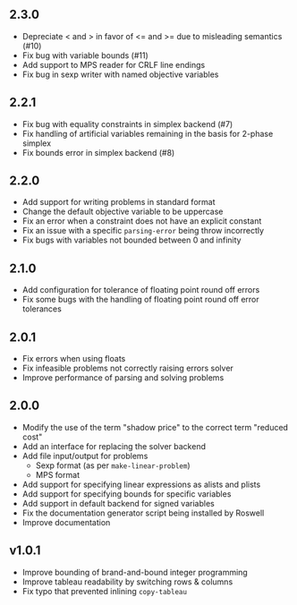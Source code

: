 ## 2.3.0
* Depreciate < and > in favor of <= and >= due to misleading semantics (#10)
* Fix bug with variable bounds (#11)
* Add support to MPS reader for CRLF line endings
* Fix bug in sexp writer with named objective variables

## 2.2.1
* Fix bug with equality constraints in simplex backend (#7)
* Fix handling of artificial variables remaining in the basis for 2-phase simplex
* Fix bounds error in simplex backend (#8)

## 2.2.0
* Add support for writing problems in standard format
* Change the default objective variable to be uppercase
* Fix an error when a constraint does not have an explicit constant
* Fix an issue with a specific `parsing-error` being throw incorrectly
* Fix bugs with variables not bounded between 0 and infinity

## 2.1.0
* Add configuration for tolerance of floating point round off errors
* Fix some bugs with the handling of floating point round off error tolerances

## 2.0.1
* Fix errors when using floats
* Fix infeasible problems not correctly raising errors solver
* Improve performance of parsing and solving problems

## 2.0.0
* Modify the use of the term "shadow price" to the correct term "reduced cost"
* Add an interface for replacing the solver backend
* Add file input/output for problems
  * Sexp format (as per `make-linear-problem`)
  * MPS format
* Add support for specifying linear expressions as alists and plists
* Add support for specifying bounds for specific variables
* Add support in default backend for signed variables
* Fix the documentation generator script being installed by Roswell
* Improve documentation

## v1.0.1
* Improve bounding of brand-and-bound integer programming
* Improve tableau readability by switching rows & columns
* Fix typo that prevented inlining `copy-tableau`
